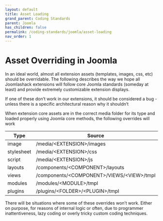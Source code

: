 ```yaml
---
layout: default
title: Asset Loading
grand_parent: Coding Standards
parent: Joomla
has_children: false
permalink: /coding-standards/joomla/asset-loading
nav_order: 1
---
```


# Asset Overriding in Joomla

In an ideal world, almost all extension assets (templates, images, css, etc)
should be overridable. The following describes the way we hope all Joomlashack
extensions will follow core Joomla standards (someday at least) and provide
extremely customizable extension displays.

If one of these don’t work in our extensions, it should be considered a bug -
unless there is a specific architectural reason why it shouldn’t

When extension core assets are in the correct media folder for its type and
loaded properly using Joomla core methods, the following overrides will work

|Type|Source|Override
|---|---|---
|image|/media/&lt;EXTENSION&gt;/images|/templates/&lt;TEMPLATE&gt;/images/&lt;EXTENSION&gt;
|stylesheet|/media/&lt;EXTENSION&gt;/css|/templates/&lt;TEMPLATE&gt;/css/&lt;EXTENSION&gt;
|script|/media/&lt;EXTENSION&gt;/js|/templates/&lt;TEMPLATE&gt;/js/&lt;EXTENSION&gt;
|layouts|/components/&lt;COMPONENT&gt;/layouts|/templates/&lt;TEMPLATE&gt;/html/layouts/&lt;COMPONENT&gt;
|views|/components/&lt;COMPONENT&gt;/VIEWS/&lt;VIEW&gt;/tmpl|/templates/&lt;TEMPLATE&gt;/html/&lt;COMPONENTS&gt;/&lt;VIEW&gt;
|modules|/modules/&lt;MODULE&gt;/tmpl|/templates/&lt;TEMPLATE&gt;/html/&lt;MODULE&gt;
|plugins|/plugins/&lt;FOLDER&gt;/&lt;PLUGIN&gt;/tmpl|/templates/&lt;TEMPLATE&gt;/html/plg_&lt;FOLDER&gt;_&lt;PLUGIN&gt;

There will be situations where some of these overrides won’t work. Either on purpose, for reasons
of internal logic or often, due to programmer inattentiveness, lazy coding or overly tricky custom
coding techniques.

